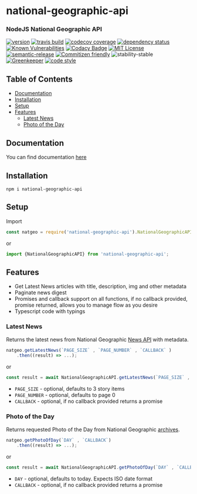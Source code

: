 # national-geographic-api

### NodeJS National Geographic API
[![version](https://img.shields.io/npm/v/national-geographic-api.svg)](http://npm.im/national-geographic-api)
[![travis build](https://img.shields.io/travis/crisboarna/national-geographic-api.svg)](https://travis-ci.org/crisboarna/national-geographic-api)
[![codecov coverage](https://img.shields.io/codecov/c/github/crisboarna/national-geographic-api.svg)](https://codecov.io/gh/crisboarna/national-geographic-api)
[![dependency status](https://img.shields.io/david/crisboarna/national-geographic-api.svg)](https://david-dm.org/crisboarna/national-geographic-api)
[![Known Vulnerabilities](https://app.snyk.io/test/github/crisboarna/national-geographic-api/badge.svg?targetFile=package.json)](https://snyk.io/test/github/crisboarna/national-geographic-api?targetFile=package.json)
[![Codacy Badge](https://api.codacy.com/project/badge/Grade/8d87ae38dea34aa09d0daa0ab81b81cd)](https://www.codacy.com/app/crisboarna/national-geographic-api?utm_source=github.com&amp;utm_medium=referral&amp;utm_content=crisboarna/national-geographic-api&amp;utm_campaign=Badge_Grade)
[![MIT License](https://img.shields.io/npm/l/national-geographic-api.svg)](http://opensource.org/licenses/MIT)
[![semantic-release](https://img.shields.io/badge/%20%20%F0%9F%93%A6%F0%9F%9A%80-semantic--release-e10079.svg?style=flat-square)](https://github.com/semantic-release/semantic-release)
[![Commitizen friendly](https://img.shields.io/badge/commitizen-friendly-brightgreen.svg?style=flat-square)](http://commitizen.github.io/cz-cli/)
![stability-stable](https://img.shields.io/badge/stability-stable-green.svg)
[![Greenkeeper](https://badges.greenkeeper.io/crisboarna/national-geographic-api.svg)](https://greenkeeper.io/)
[![code style](https://img.shields.io/badge/code%20style-airbnb-brightgreen.svg)](https://img.shields.io/badge/code%20style-airbnb-brightgreen.svg)

## Table of Contents
* [Documentation](#documentation)
* [Installation](#installation)
* [Setup](#setup)
* [Features](#features)
  * [Latest News](#latest-news)
  * [Photo of the Day](#photo-of-the-day)

## Documentation
You can find documentation [here](https://crisboarna.github.io/national-geographic-api/)

## Installation
```
npm i national-geographic-api
```

## Setup

Import
```javascript
const natgeo = require('national-geographic-api').NationalGeographicAPI;
```
or
```typescript
import {NationalGeographicAPI} from 'national-geographic-api';
```

## Features

- Get Latest News articles with title, description, img and other metadata
- Paginate news digest
- Promises and callback support on all functions, if no callback provided, promise returned, allows you to manage flow as you desire 
- Typescript code with typings

### Latest News

Returns the latest news from National Geographic [News API](https://www.nationalgeographic.com/latest-stories/) with metadata.
```javascript
natgeo.getLatestNews(`PAGE_SIZE` , `PAGE_NUMBER` , `CALLBACK` )
    .then((result) => ...);
```
or
```typescript
const result = await NationalGeographicAPI.getLatestNews(`PAGE_SIZE` , `PAGE_NUMBER` , `CALLBACK`);
```

- `PAGE_SIZE` - optional, defaults to 3 story items
- `PAGE_NUMBER` - optional, defaults to page 0
- `CALLBACK` - optional, if no callback provided returns a promise

### Photo of the Day

Returns requested Photo of the Day from National Geographic [archives](https://www.nationalgeographic.com/photography/photo-of-the-day/).
```javascript
natgeo.getPhotoOfDay(`DAY` , `CALLBACK`)
    .then((result) => ...);
```
or
```typescript
const result = await NationalGeographicAPI.getPhotoOfDay(`DAY` , `CALLBACK`);
```

- `DAY` - optional, defaults to today. Expects ISO date format
- `CALLBACK` - optional, if no callback provided returns a promise